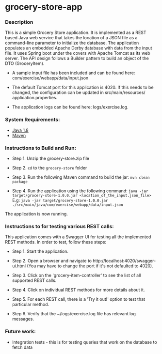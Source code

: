 # grocery-store-app

### Description
This is a simple Grocery Store application. It is implemented as a REST based Java web service that takes the location of a JSON file as a command-line parameter to initialize the database. The application populates an embedded Apache Derby database with data from the input file. It uses Spring boot under the covers with Apache Tomcat as its web server. The API design follows a Builder pattern to build an object of the DTO (GroceryItem).

 * A sample input file has been included and can be found here: com/exercise/webapp/data/input.json
 
 * The default Tomcat port for this application is 4020. If this needs to be changed, the configuration can be updated in src/main/resources/
application.properties.

 * The application logs can be found here: logs/exercise.log.

### System Requirements:
 * [Java 1.8](http://www.oracle.com/technetwork/java/javase/downloads/jdk8-downloads-2133151.html)
 * [Maven](https://maven.apache.org/download.cgi#)

### Instructions to Build and Run:
* Step 1. Unzip the grocery-store.zip file

* Step 2. `cd` to the `grocery-store` folder

* Step 3. Run the following Maven command to build the jar:
 `mvn clean package`
 
 * Step 4. Run the application using the following command:
 `java -jar target/grocery-store-1.0.0.jar <location_of_the_input.json_file>`
 E.g: `java -jar target/grocery-store-1.0.0.jar ./src/main/java/com/exercise/webapp/data/input.json`
 
 The application is now running.

### Instructions to for testing various REST calls:

This application comes with a Swagger UI for testing all the implemented REST methods. In order to test, follow these steps:

* Step 1. Start the application.

* Step 2. Open a browser and navigate to http://localhost:4020/swagger-ui.html (You may have to change the port if it's not defaulted to 4020).

* Step 3. Click on the 'grocery-item-controller' to see the list of all supported REST calls.

* Step 4. Click on individual REST methods for more details about it.

* Step 5. For each REST call, there is a 'Try it out!' option to test that particular method.

* Step 6. Verify that the ~/logs/exercise.log file has relevant log messages.

### Future work:
 * Integration tests - this is for testing queries that work on the database to fetch data
